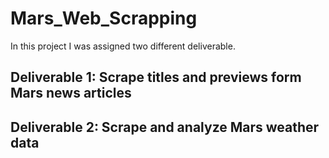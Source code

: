 # Mars_Web_Scrapping
In this project I was assigned two different deliverable.
## Deliverable 1: Scrape titles and previews form Mars news articles
## Deliverable 2: Scrape and analyze Mars weather data

